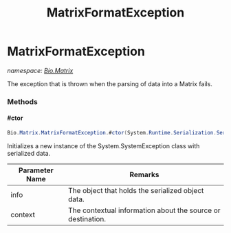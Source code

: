 ﻿---
title: MatrixFormatException
---

# MatrixFormatException
_namespace: [Bio.Matrix](N-Bio.Matrix.html)_

The exception that is thrown when the parsing of data into a Matrix fails.

### Methods

#### #ctor
```csharp
Bio.Matrix.MatrixFormatException.#ctor(System.Runtime.Serialization.SerializationInfo,System.Runtime.Serialization.StreamingContext)
```
Initializes a new instance of the System.SystemException class with serialized data.

|Parameter Name|Remarks|
|--------------|-------|
|info|The object that holds the serialized object data.|
|context|The contextual information about the source or destination.|





